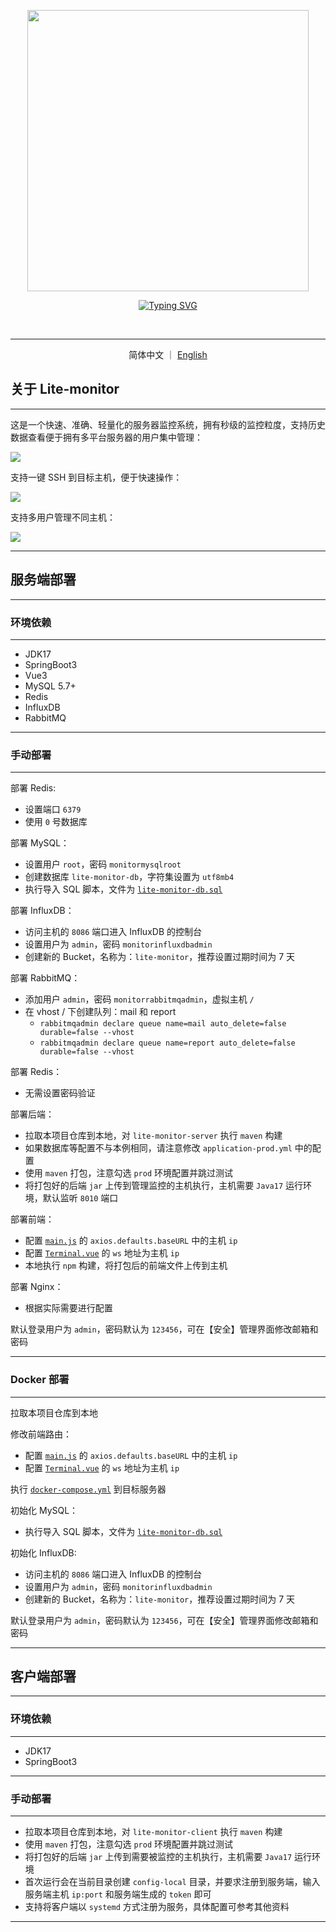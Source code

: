 <p align="center">
  <a href="https://github.com/Doge2077/lite-monitor">
    <img src="lite-monitor-web\src\assets\logo\lite-monitor-nobg.png" width="450"></a>
</p>
<p align="center"> 
  <a href="https://git.io/typing-svg"><img src="https://readme-typing-svg.demolab.com?font=Righteous&size=20&duration=3000&pause=1000&color=5CE1E6&center=true&vCenter=true&repeat=false&width=435&lines=Simple+Fast+Accurate+LowMemoryOccupying" alt="Typing SVG" /></a>
</p>
<p align="center">
  <img src="https://img.shields.io/badge/oshi-67E1E6?style=for-the-badge&logoColor=white" alt="" />
  <img src="https://img.shields.io/badge/Spring_Boot-F2F4F9?style=for-the-badge&logo=spring-boot" alt="" />
  <img src="https://img.shields.io/badge/vue-%2335495e.svg?style=for-the-badge&logo=vuedotjs&logoColor=%234FC08D" alt="" />
  <img src="https://img.shields.io/badge/mysql-4479A1.svg?style=for-the-badge&logo=mysql&logoColor=white" alt="" />
  <img src="https://img.shields.io/badge/InfluxDB-22ADF6?style=for-the-badge&logo=InfluxDB&logoColor=white" alt="" />
  <img src="https://img.shields.io/badge/redis-%23DD0031.svg?style=for-the-badge&logo=redis&logoColor=white" alt="" />
  <img src="https://img.shields.io/badge/Rabbitmq-FF6600?style=for-the-badge&logo=rabbitmq&logoColor=white" alt="" />
  <img src="https://img.shields.io/badge/docker-%230db7ed.svg?style=for-the-badge&logo=docker&logoColor=white" alt="" />
</p>

****

<p align="center">
  简体中文
  ｜
  <a href="https://github.com/Doge2077/lite-monitor/blob/main/en/README.md">English</a>
</p>

## 关于 Lite-monitor

****

这是一个快速、准确、轻量化的服务器监控系统，拥有秒级的监控粒度，支持历史数据查看便于拥有多平台服务器的用户集中管理：

![](https://image.itbaima.cn/images/40/image-20240422179520537.png)

支持一键 SSH 到目标主机，便于快速操作：

![](https://lys2021.com/wp-content/uploads/2024/04/image-20240422189124020.png)

支持多用户管理不同主机：

![](https://image.itbaima.cn/images/40/image-20240422177570347.png)

****

## 服务端部署

****

### 环境依赖

****

- JDK17
- SpringBoot3
- Vue3
- MySQL 5.7+
- Redis
- InfluxDB
- RabbitMQ

****

### 手动部署

****

部署 Redis:

- 设置端口 `6379`
- 使用 `0` 号数据库

部署 MySQL：

- 设置用户 `root`，密码 `monitormysqlroot`
- 创建数据库 `lite-monitor-db`，字符集设置为 `utf8mb4`
- 执行导入 SQL 脚本，文件为 [`lite-monitor-db.sql`](https://github.com/Doge2077/lite-monitor/blob/main/lite-monitor-db.sql)

部署 InfluxDB：

- 访问主机的 `8086` 端口进入 InfluxDB 的控制台
- 设置用户为 `admin`，密码 `monitorinfluxdbadmin`
- 创建新的 Bucket，名称为：`lite-monitor`，推荐设置过期时间为 7 天

部署 RabbitMQ：

- 添加用户 `admin`，密码 `monitorrabbitmqadmin`，虚拟主机 `/`
- 在 vhost / 下创建队列：mail 和 report
  - `rabbitmqadmin declare queue name=mail auto_delete=false durable=false --vhost`
  - `rabbitmqadmin declare queue name=report auto_delete=false durable=false --vhost`
  

部署 Redis：

- 无需设置密码验证

部署后端：

- 拉取本项目仓库到本地，对 `lite-monitor-server` 执行 `maven` 构建
- 如果数据库等配置不与本例相同，请注意修改 `application-prod.yml` 中的配置
- 使用 `maven` 打包，注意勾选 `prod` 环境配置并跳过测试
- 将打包好的后端 `jar` 上传到管理监控的主机执行，主机需要 `Java17` 运行环境，默认监听 `8010` 端口

部署前端：

- 配置 [`main.js`](https://github.com/Doge2077/lite-monitor/blob/main/lite-monitor-web/src/main.js) 的 `axios.defaults.baseURL` 中的主机 `ip`
- 配置 [`Terminal.vue`](https://github.com/Doge2077/lite-monitor/blob/main/lite-monitor-web/src/component/Terminal.vue) 的 `ws` 地址为主机 `ip`
- 本地执行 `npm` 构建，将打包后的前端文件上传到主机

部署 Nginx：

- 根据实际需要进行配置

默认登录用户为 `admin`，密码默认为 `123456`，可在【安全】管理界面修改邮箱和密码

****

### Docker 部署

****

拉取本项目仓库到本地

修改前端路由：

- 配置 [`main.js`](https://github.com/Doge2077/lite-monitor/blob/main/lite-monitor-web/src/main.js) 的 `axios.defaults.baseURL` 中的主机 `ip`
- 配置 [`Terminal.vue`](https://github.com/Doge2077/lite-monitor/blob/main/lite-monitor-web/src/component/Terminal.vue) 的 `ws` 地址为主机 `ip`

执行 [`docker-compose.yml`](https://github.com/Doge2077/lite-monitor/blob/main/docker-compose.yml) 到目标服务器

初始化  MySQL：

- 执行导入 SQL 脚本，文件为  [`lite-monitor-db.sql`](https://github.com/Doge2077/lite-monitor/blob/main/lite-monitor-db.sql)

初始化 InfluxDB:

- 访问主机的 `8086` 端口进入 InfluxDB 的控制台
- 设置用户为 `admin`，密码 `monitorinfluxdbadmin`
- 创建新的 Bucket，名称为：`lite-monitor`，推荐设置过期时间为 7 天

默认登录用户为 `admin`，密码默认为 `123456`，可在【安全】管理界面修改邮箱和密码

****

## 客户端部署

****

### 环境依赖

****

- JDK17
- SpringBoot3

****

### 手动部署

****

- 拉取本项目仓库到本地，对 `lite-monitor-client` 执行 `maven` 构建
- 使用 `maven` 打包，注意勾选 `prod` 环境配置并跳过测试
- 将打包好的后端 `jar` 上传到需要被监控的主机执行，主机需要 `Java17` 运行环境
- 首次运行会在当前目录创建 `config-local` 目录，并要求注册到服务端，输入服务端主机 `ip:port` 和服务端生成的 `token` 即可
- 支持将客户端以 `systemd` 方式注册为服务，具体配置可参考其他资料

****
